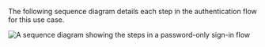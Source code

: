 The following sequence diagram details each step in the authentication flow for this use case.

<div class="full">

![A sequence diagram showing the steps in a password-only sign-in flow](/img/oie-embedded-sdk/oie-embedded-swift-sign-in-pwd-only-flow-diagram.png)

<!--
   Source image: https://www.figma.com/file/YH5Zhzp66kGCglrXQUag2E/%F0%9F%93%8A-Updated-Diagrams-for-Dev-Docs?type=design&node-id=4639-81774&mode=design&t=1SbpoHmcpG825pVj-11  oie-embedded-swift-sign-in-pwd-only-flow-diagram
-->

</div>
